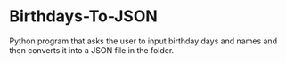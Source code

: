 # Birthdays-To-JSON
Python program that asks the user to input birthday days and names and then converts it into a JSON file in the folder.
